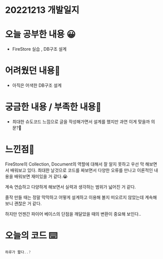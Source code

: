 # 20221213 개발일지

# 오늘 공부한 내용 😀

- FireStore 실습 , DB구조 설계

# 어려웠던 내용🤯

- 아직은 어색한 DB구조 설계

# 궁금한 내용 / 부족한 내용🤔

- 최대한 슈도코드 느낌으로 글을 작성해가면서 설계를 했지만 과연 이게 맞을까 의문?🤔

# 느낀점🤨

FireStore의 Collection, Document의 역할에 대해서 잘 알지 못하고 우선 막 해보면서 배워보고 있다. 최대한 날것으로 코드를 짜보면서 다양한 오류를 만나고 이론적인 내용을 배워보면 재미있을 거 같다.😭

계속 연습하고 다양하게 해보면서 실력과 생각하는 범위가 넓어진 거 같다.

졸작 만들 때는 정말 막막하고 어떻게 설계하고 이용해 볼지 떠오르지 않았는데 계속해보니 괜찮은 거 같다.

하지만 언젠간 파이어 베이스의 단점을 깨달았을 때의 변환이 중요해 보인다..

# 오늘의 코드 ⌨️

```swift
하루가 짧다..?
```